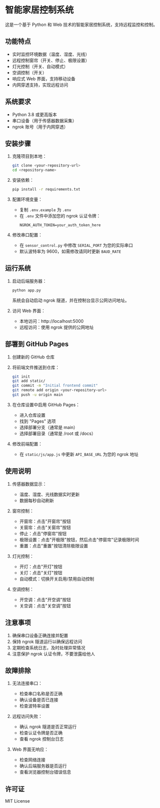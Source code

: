 # 智能家居控制系统

这是一个基于 Python 和 Web 技术的智能家居控制系统，支持远程监控和控制。

## 功能特点

- 实时监控环境数据（温度、湿度、光线）
- 远程控制窗帘（开关、停止、极限设置）
- 灯光控制（开关、自动模式）
- 空调控制（开关）
- 响应式 Web 界面，支持移动设备
- 内网穿透支持，实现远程访问

## 系统要求

- Python 3.8 或更高版本
- 串口设备（用于传感器数据采集）
- ngrok 账号（用于内网穿透）

## 安装步骤

1. 克隆项目到本地：
   ```bash
   git clone <your-repository-url>
   cd <repository-name>
   ```

2. 安装依赖：
   ```bash
   pip install -r requirements.txt
   ```

3. 配置环境变量：
   - 复制 `.env.example` 为 `.env`
   - 在 `.env` 文件中添加您的 ngrok 认证令牌：
     ```
     NGROK_AUTH_TOKEN=your_auth_token_here
     ```

4. 修改串口配置：
   - 在 `sensor_control.py` 中修改 `SERIAL_PORT` 为您的实际串口
   - 默认波特率为 9600，如需修改请同时更新 `BAUD_RATE`

## 运行系统

1. 启动后端服务器：
   ```bash
   python app.py
   ```
   系统会自动启动 ngrok 隧道，并在控制台显示公网访问地址。

2. 访问 Web 界面：
   - 本地访问：http://localhost:5000
   - 远程访问：使用 ngrok 提供的公网地址

## 部署到 GitHub Pages

1. 创建新的 GitHub 仓库

2. 将前端文件推送到仓库：
   ```bash
   git init
   git add static/
   git commit -m "Initial frontend commit"
   git remote add origin <your-repository-url>
   git push -u origin main
   ```

3. 在仓库设置中启用 GitHub Pages：
   - 进入仓库设置
   - 找到 "Pages" 选项
   - 选择部署分支（通常是 main）
   - 选择部署目录（通常是 /root 或 /docs）

4. 修改前端配置：
   - 在 `static/js/app.js` 中更新 `API_BASE_URL` 为您的 ngrok 地址

## 使用说明

1. 传感器数据显示：
   - 温度、湿度、光线数据实时更新
   - 数据每秒自动刷新

2. 窗帘控制：
   - 开窗帘：点击"开窗帘"按钮
   - 关窗帘：点击"关窗帘"按钮
   - 停止：点击"停窗帘"按钮
   - 极限设置：点击"开极限"按钮，然后点击"停窗帘"记录极限时间
   - 重置：点击"重置"按钮清除极限设置

3. 灯光控制：
   - 开灯：点击"开灯"按钮
   - 关灯：点击"关灯"按钮
   - 自动模式：切换开关启用/禁用自动控制

4. 空调控制：
   - 开空调：点击"开空调"按钮
   - 关空调：点击"关空调"按钮

## 注意事项

1. 确保串口设备正确连接并配置
2. 保持 ngrok 隧道运行以确保远程访问
3. 定期检查系统日志，及时处理异常情况
4. 注意保护 ngrok 认证令牌，不要泄露给他人

## 故障排除

1. 无法连接串口：
   - 检查串口名称是否正确
   - 确认设备是否已连接
   - 检查波特率设置

2. 远程访问失败：
   - 确认 ngrok 隧道是否正常运行
   - 检查认证令牌是否正确
   - 查看 ngrok 控制台日志

3. Web 界面无响应：
   - 检查网络连接
   - 确认后端服务器是否运行
   - 查看浏览器控制台错误信息

## 许可证

MIT License 